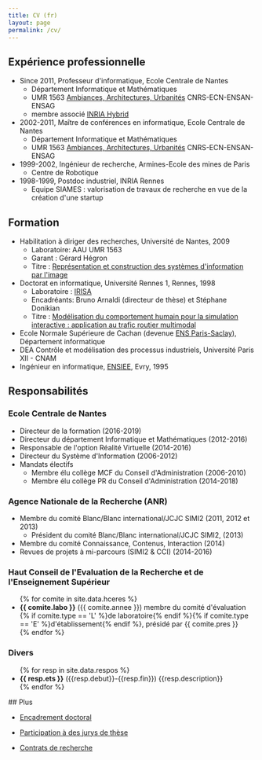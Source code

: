 ```yaml
---
title: CV (fr)
layout: page
permalink: /cv/
---
```


## Expérience professionnelle

- Since 2011, Professeur d'informatique, Ecole Centrale de Nantes
  - Département Informatique et Mathématiques
  - UMR 1563 [Ambiances, Architectures, Urbanités](http://www.aau.archi.fr) CNRS-ECN-ENSAN-ENSAG
  - membre associé [INRIA Hybrid](https://team.inria.fr/hybrid/)
- 2002-2011, Maître de conférences en informatique, Ecole Centrale de Nantes
  - Département Informatique et Mathématiques
  - UMR 1563 [Ambiances, Architectures, Urbanités](http://www.aau.archi.fr) CNRS-ECN-ENSAN-ENSAG
- 1999-2002, Ingénieur de recherche, Armines-Ecole des mines de Paris
  - Centre de Robotique
- 1998-1999, Postdoc industriel, INRIA Rennes
  - Equipe SIAMES : valorisation de travaux de recherche en vue de la création d'une startup

## Formation

- Habilitation à diriger des recherches, Université de Nantes, 2009
  - Laboratoire: AAU UMR 1563
  - Garant : Gérard Hégron
  - Titre : [Représentation et construction des systèmes d'information par l'image](https://tel.archives-ouvertes.fr/tel-00488770/)
- Doctorat en informatique, Université Rennes 1, Rennes, 1998
  - Laboratoire : [IRISA][662eb334]
  - Encadréants: Bruno Arnaldi (directeur de thèse) et Stéphane Donikian
  - Titre : [Modélisation du comportement humain pour la simulation interactive : application au trafic routier multimodal](ftp://ftp.irisa.fr/techreports/theses/1998/moreau.ps.gz)
- Ecole Normale Supérieure de Cachan (devenue [ENS Paris-Saclay](https://ens-paris-saclay.fr)), Département informatique
- DEA Contrôle et modélisation des processus industriels, Université Paris XII - CNAM
- Ingénieur en informatique, [ENSIEE][86e7a494], Evry, 1995

## Responsabilités

### Ecole Centrale de Nantes

- Directeur de la formation (2016-2019)
- Directeur du département Informatique et Mathématiques (2012-2016)
- Responsable de l'option Réalité Virtuelle (2014-2016)
- Directeur du Système d'Information (2006-2012)
- Mandats électifs
  - Membre élu collège MCF du Conseil d'Administration (2006-2010)
  - Membre élu collège PR du Conseil d'Administration (2014-2018)

### Agence Nationale de la Recherche (ANR)


- Membre du comité Blanc/Blanc international/JCJC SIMI2 (2011, 2012 et 2013)
  - Président du comité Blanc/Blanc international/JCJC SIMI2, (2013)
-  Membre du comité Connaissance, Contenus, Interaction (2014)
- Revues de projets à mi-parcours (SIMI2 & CCI) (2014-2016)

### Haut Conseil de l'Evaluation de la Recherche et de l'Enseignement Supérieur

<ul>
{% for comite in site.data.hceres %}
<li><b>{{ comite.labo }}</b> ({{ comite.annee }}) membre du comité d'évaluation
{% if comite.type == 'L' %}de laboratoire{% endif %}{% if comite.type == 'E' %}d'établissement{% endif %},
présidé par {{ comite.pres }}
</li>
{% endfor %}
</ul>

### Divers

<ul>
{% for resp in site.data.respos %}
<li><b>{{ resp.ets }}</b> ({{resp.debut}}-{{resp.fin}}) {{resp.description}}</li>
{% endfor %}
</ul>
## Plus

- [Encadrement doctoral](../phd_advised/)
- [Participation à des jurys de thèse](../jurys-de-these/)
- [Contrats de recherche](../contrats)




  [662eb334]: http://www.irisa.fr "IRISA"
  [86e7a494]: https://www.ensiie.fr "ENSIEE"
